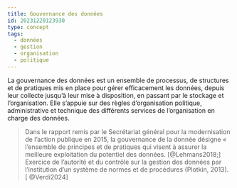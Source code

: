 ```yaml
---
title: Gouvernance des données
id: 20231220123930
type: concept
tags:
  - données
  - gestion
  - organisation
  - politique
---
```

La gouvernance des données est un ensemble de processus, de structures et de pratiques mis en place pour gérer efficacement les données, depuis leur collecte jusqu’à leur mise à disposition, en passant par le stockage et l’organisation. Elle s’appuie sur des règles d’organisation politique, administrative et technique des différents services de l’organisation en charge des données.
> Dans le rapport remis par le Secrétariat général pour la modernisation de l’action publique en 2015, la gouvernance de la donnée désigne « l’ensemble de principes et de pratiques qui visent à assurer la meilleure exploitation du potentiel des données. [@Lehmans2018;]
> Exercice de l’autorité et du contrôle sur la gestion des données par l’institution d’un système de normes et de procédures (Plotkin, 2013). [ @Verdi2024]